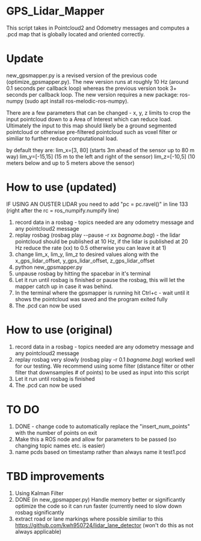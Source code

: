 # GPS_Lidar_Mapper
This script takes in Pointcloud2 and Odometry messages and computes a .pcd map that is globally located and oriented correctly.

# Update
new_gpsmapper.py is a revised version of the previous code (optimize_gpsmapper.py).
The new version runs at roughly 10 Hz (around 0.1 seconds per callback loop) whereas the previous version took 3+ seconds per callback loop. 
The new version requires a new package: ros-numpy (sudo apt install ros-melodic-ros-numpy). 

There are a few parameters that can be changed - x, y, z limits to crop the input pointcloud down to a Area of Interest which can reduce load. Ultimately the input to this map should likely be a ground segmented pointcloud or otherwise pre-filtered pointcloud such as voxel filter or similiar to further reduce computational load. 

by default they are: 
lim_x=[3, 80] (starts 3m ahead of the sensor up to 80 m way)
lim_y=[-15,15] (15 m to the left and right of the sensor)
lim_z=[-10,5] (10 meters below and up to 5 meters above the sensor)

# How to use (updated)
IF USING AN OUSTER LIDAR you need to add "pc = pc.ravel()" in line 133 (right after the rc = ros_numpify.numpify line)
1. record data in a rosbag - topics needed are any odometry message and any pointcloud2 message
2. replay rosbag (rosbag play --pause -r xx *bagname.bag*) - the lidar pointcloud should be published at 10 Hz, if the lidar is published at 20 Hz reduce the rate (xx) to 0.5 otherwise you can leave it at 1)
3. change lim_x, lim_y, lim_z to desired values along with the x_gps_lidar_offset, y_gps_lidar_offset, z_gps_lidar_offset 
4. python new_gpsmapper.py
5. unpause rosbag by hitting the spacebar in it's terminal
6. Let it run until rosbag is finished or pause the rosbag, this will let the mapper catch up in case it was behind.
7. In the terminal where the gpsmapper is running hit Ctrl+c - wait until it shows the pointcloud was saved and the program exited fully
8. The .pcd can now be used

# How to use (original)
1. record data in a rosbag - topics needed are any odometry message and any pointcloud2 message
2. replay rosbag very slowly (rosbag play -r 0.1 *bagname.bag*) worked well for our testing.
  We recommend using some filter (distance filter or other filter that downsamples # of points) to be used as input into this script
3. Let it run until rosbag is finished 
4. The .pcd can now be used

# TO DO 
1. DONE - change code to automatically replace the "insert_num_points" with the number of points on exit
2. Make this a ROS node and allow for parameters to be passed (so changing topic names etc. is easier)
3. name pcds based on timestamp rather than always name it test1.pcd

# TBD improvements
1. Using Kalman Filter 
2. DONE (in new_gpsmapper.py) Handle memory better or significantly optimize the code so it can run faster (currently need to slow down rosbag significantly
3. extract road or lane markings where possible similiar to this https://github.com/kwh950724/lidar_lane_detector (won't do this as not always applicable)


